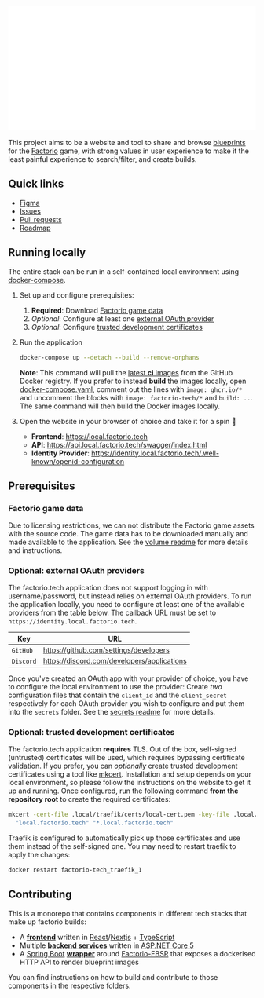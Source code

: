 [![Factorio Builds/Tech](./README-LOGO.svg)](./README-LOGO.svg)

This project aims to be a website and tool to share and browse [blueprints](https://wiki.factorio.com/Blueprint) for the [Factorio](https://factorio.com/) game, with strong values in user experience to make it the least painful experience to search/filter, and create builds.

## Quick links

- [Figma](https://www.figma.com/file/eDiTI6ZiAHHgoGSgXaWBO0/factorio-builds?node-id=393%3A11)
- [Issues](https://github.com/factorio-builds/factorio-builds-tech/issues)
- [Pull requests](https://github.com/factorio-builds/factorio-builds-tech/pulls)
- [Roadmap](https://github.com/factorio-builds/factorio-builds-tech/milestones?direction=asc&sort=title&state=open)

## Running locally

The entire stack can be run in a self-contained local environment using [docker-compose](https://docs.docker.com/compose).

1. Set up and configure prerequisites:

   1. **Required**: Download [Factorio game data](#factorio-game-data)
   2. _Optional_: Configure at least one [external OAuth provider](#optional-external-oauth-providers)
   3. _Optional_: Configure [trusted development certificates](#optional-trusted-development-certificates)

2. Run the application

   ```bash
   docker-compose up --detach --build --remove-orphans
   ```

   **Note**: This command will pull the [latest **ci** images](https://github.com/dstockhammer?tab=packages&repo_name=factorio-tech) from the GitHub Docker registry. If you prefer to instead **build** the images locally, open [docker-compose.yaml](docker-compose.yaml), comment out the lines with `image: ghcr.io/*` and uncomment the blocks with `image: factorio-tech/*` and `build: ..`. The same command will then build the Docker images locally.

3. Open the website in your browser of choice and take it for a spin 🚀

   - **Frontend**: https://local.factorio.tech
   - **API**: https://api.local.factorio.tech/swagger/index.html
   - **Identity Provider**: https://identity.local.factorio.tech/.well-known/openid-configuration

## Prerequisites

### Factorio game data

Due to licensing restrictions, we can not distribute the Factorio game assets with the source code. The game data has to be downloaded manually and made available to the application. See the [volume readme](.local/volumes/factorio) for more details and instructions.

### Optional: external OAuth providers

The factorio.tech application does not support logging in with username/password, but instead relies on external OAuth providers. To run the application locally, you need to configure at least one of the available providers from the table below. The callback URL must be set to `https://identity.local.factorio.tech`.

| Key       | URL                                         |
| --------- | ------------------------------------------- |
| `GitHub`  | https://github.com/settings/developers      |
| `Discord` | https://discord.com/developers/applications |

Once you've created an OAuth app with your provider of choice, you have to configure the local environment to use the provider: Create _two_ configuration files that contain the `client_id` and the `client_secret` respectively for each OAuth provider you wish to configure and put them into the `secrets` folder. See the [secrets readme](.local/secrets) for more details.

### Optional: trusted development certificates

The factorio.tech application **requires** TLS. Out of the box, self-signed (untrusted) certificates will be used, which requires bypassing certificate validation. If you prefer, you can _optionally_ create trusted development certificates using a tool like [mkcert](https://github.com/FiloSottile/mkcert). Installation and setup depends on your local environment, so please follow the instructions on the website to get it up and running. Once configured, run the following command **from the repository root** to create the required certificates:

```bash
mkcert -cert-file .local/traefik/certs/local-cert.pem -key-file .local/traefik/certs/local-key.pem \
  "local.factorio.tech" "*.local.factorio.tech"
```

Traefik is configured to automatically pick up those certificates and use them instead of the self-signed one. You may need to restart traefik to apply the changes:

```bash
docker restart factorio-tech_traefik_1
```

## Contributing

This is a monorepo that contains components in different tech stacks that make up factorio builds:

- A [**frontend**](frontend) written in [React](https://reactjs.org)/[Nextjs](https://nextjs.org) + [TypeScript](https://www.typescriptlang.org)
- Multiple [**backend services**](backend) written in [ASP.NET Core 5](https://docs.microsoft.com/en-us/aspnet/core/introduction-to-aspnet-core?view=aspnetcore-5.0)
- A [Spring Boot](https://spring.io/projects/spring-boot) [**wrapper**](fbsr-wrapper) around [Factorio-FBSR](https://github.com/demodude4u/Factorio-FBSR) that exposes a dockerised HTTP API to render blueprint images

You can find instructions on how to build and contribute to those components in the respective folders.

